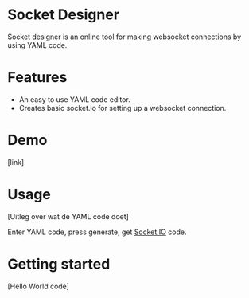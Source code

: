 # Socket Designer
Socket designer is an online tool for making websocket connections by using YAML code.

# Features
* An easy to use YAML code editor.
* Creates basic socket.io  for setting up a websocket connection.

# Demo
[link]

# Usage
[Uitleg over wat de YAML code doet]

Enter YAML code, press generate, get [Socket.IO](http://socket.io/) code.

# Getting started
[Hello World code]
